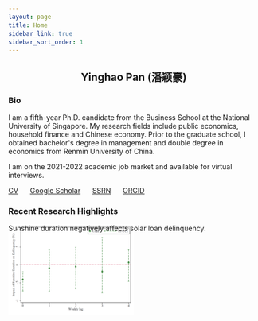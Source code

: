 ```yaml
---
layout: page
title: Home
sidebar_link: true
sidebar_sort_order: 1
---
```

 

## <center> Yinghao Pan (潘颖豪) </center>

### Bio
I am a fifth-year Ph.D. candidate from the Business School at the National University of Singapore. My research fields include public economics, household finance and Chinese economy. Prior to the graduate school, I obtained bachelor's degree in management and double degree in economics from Renmin University of China.

I am on the 2021-2022 academic job market and available for virtual interviews.

[CV](https://scholar.google.com/citations?user=d8OG-4UAAAAJ&hl=en) &nbsp;&nbsp;&nbsp;&nbsp; [Google Scholar](https://scholar.google.com/citations?user=d8OG-4UAAAAJ&hl=en) &nbsp;&nbsp;&nbsp;&nbsp;  [SSRN](https://papers.ssrn.com/sol3/cf_dev/AbsByAuth.cfm?per_id=2959716) &nbsp;&nbsp;&nbsp;&nbsp;  [ORCID](https://orcid.org/0000-0002-4363-9619) 



### Recent Research Highlights

<div style="position:relative">
<a href="https://papers.ssrn.com/sol3/papers.cfm?abstract_id=3939686"><img src="\assets\1.png" width="50%"> <span style="position:absolute;top:0;left:0;">Sunshine duration negatively affects solar loan delinquency.</span>
</div>

